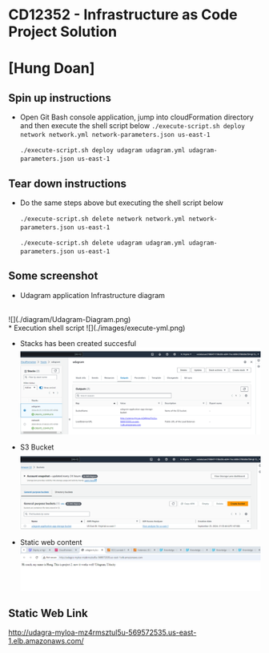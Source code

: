 # CD12352 - Infrastructure as Code Project Solution
# [Hung Doan]

## Spin up instructions
* Open Git Bash console application, jump into cloudFormation directory and then execute the shell script below
  `./execute-script.sh deploy network network.yml network-parameters.json us-east-1`

  `./execute-script.sh deploy udagram udagram.yml udagram-parameters.json us-east-1`

## Tear down instructions
* Do the same steps above but executing the shell script below

  `./execute-script.sh delete network network.yml network-parameters.json us-east-1`

  `./execute-script.sh delete udagram udagram.yml udagram-parameters.json us-east-1`

## Some screenshot
* Udagram application Infrastructure diagram
<br>
![](./diagram/Udagram-Diagram.png)
<br>
* Execution shell script
  ![](./images/execute-yml.png)

* Stacks has been created succesful
![](./images/udagram-stacks.png)

* S3 Bucket
![](./images/s3-bucket.png)

* Static web content
![](./images/static-web.png)

## Static Web Link
http://udagra-myloa-mz4rmsztul5u-569572535.us-east-1.elb.amazonaws.com/